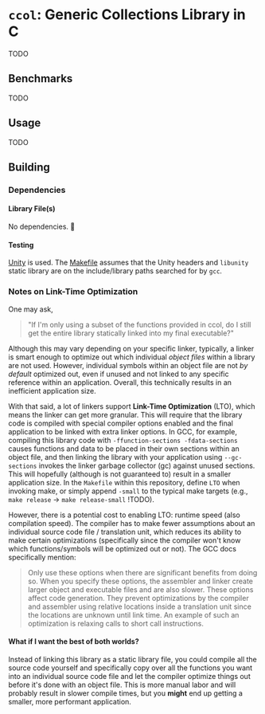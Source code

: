 # `ccol`: Generic Collections Library in C
TODO

## Benchmarks
TODO

## Usage
TODO

## Building
### Dependencies
#### Library File(s)
No dependencies. :slightly_smiling_face:
#### Testing
[Unity](https://github.com/ThrowTheSwitch/Unity/) is used. The [Makefile](./Makefile) assumes that the Unity headers and `libunity` static library are on the include/library paths searched for by `gcc`.

### Notes on Link-Time Optimization
One may ask,

> "If I'm only using a subset of the functions provided in ccol, do I still get the entire library statically linked into my final executable?"

Although this may vary depending on your specific linker, typically, a linker is smart enough to optimize out which individual _object files_ within a library are not used. However, individual symbols within an object file are not _by default_ optimized out, even if unused and not linked to any specific reference within an application. Overall, this technically results in an inefficient application size.   

With that said, a lot of linkers support **Link-Time Optimization** (LTO), which means the linker can get more granular. This will require that the library code is compiled with special compiler options enabled and the final application to be linked with extra linker options. In GCC, for example, compiling this library code with `-ffunction-sections -fdata-sections` causes functions and data to be placed in their own sections within an object file, and then linking the library with your application using `--gc-sections` invokes the linker garbage collector (gc) against unused sections. This will hopefully (although is not guaranteed to) result in a smaller application size. In the `Makefile` within this repository, define `LTO` when invoking make, or simply append `-small` to the typical make targets (e.g., `make release` → `make release-small` !TODO).  

However, there is a potential cost to enabling LTO: runtime speed (also compilation speed). The compiler has to make fewer assumptions about an individual source code file / translation unit, which reduces its ability to make certain optimizations (specifically since the compiler won't know which functions/symbols will be optimized out or not). The GCC docs specifically mention:

> Only use these options when there are significant benefits from doing so. When you specify these options, the assembler and linker create larger object and executable files and are also slower. These options affect code generation. They prevent optimizations by the compiler and assembler using relative locations inside a translation unit since the locations are unknown until link time. An example of such an optimization is relaxing calls to short call instructions.

#### What if I want the best of both worlds?
Instead of linking this library as a static library file, you could compile all the source code yourself and specifically copy over all the functions you want into an individual source code file and let the compiler optimize things out before it's done with an object file. This is more manual labor and will probably result in slower compile times, but you **might** end up getting a smaller, more performant application.
